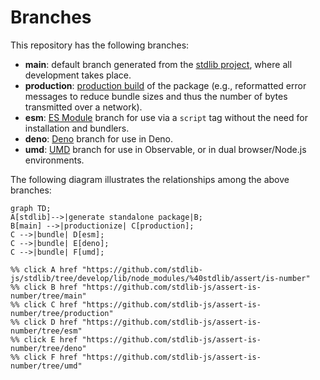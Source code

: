 <!--

@license Apache-2.0

Copyright (c) 2022 The Stdlib Authors.

Licensed under the Apache License, Version 2.0 (the "License");
you may not use this file except in compliance with the License.
You may obtain a copy of the License at

    http://www.apache.org/licenses/LICENSE-2.0

Unless required by applicable law or agreed to in writing, software
distributed under the License is distributed on an "AS IS" BASIS,
WITHOUT WARRANTIES OR CONDITIONS OF ANY KIND, either express or implied.
See the License for the specific language governing permissions and
limitations under the License.

-->

# Branches

This repository has the following branches:

-   **main**: default branch generated from the [stdlib project][stdlib-url], where all development takes place.
-   **production**: [production build][production-url] of the package (e.g., reformatted error messages to reduce bundle sizes and thus the number of bytes transmitted over a network).
-   **esm**: [ES Module][esm-url] branch for use via a `script` tag without the need for installation and bundlers.
-   **deno**: [Deno][deno-url] branch for use in Deno.
-   **umd**: [UMD][umd-url] branch for use in Observable, or in dual browser/Node.js environments.

The following diagram illustrates the relationships among the above branches:

```mermaid
graph TD;
A[stdlib]-->|generate standalone package|B;
B[main] -->|productionize| C[production];
C -->|bundle| D[esm];
C -->|bundle| E[deno];
C -->|bundle| F[umd];

%% click A href "https://github.com/stdlib-js/stdlib/tree/develop/lib/node_modules/%40stdlib/assert/is-number"
%% click B href "https://github.com/stdlib-js/assert-is-number/tree/main"
%% click C href "https://github.com/stdlib-js/assert-is-number/tree/production"
%% click D href "https://github.com/stdlib-js/assert-is-number/tree/esm"
%% click E href "https://github.com/stdlib-js/assert-is-number/tree/deno"
%% click F href "https://github.com/stdlib-js/assert-is-number/tree/umd"
```

[stdlib-url]: https://github.com/stdlib-js/stdlib/tree/develop/lib/node_modules/%40stdlib/assert/is-number
[production-url]: https://github.com/stdlib-js/assert-is-number/tree/production
[deno-url]: https://github.com/stdlib-js/assert-is-number/tree/deno
[umd-url]: https://github.com/stdlib-js/assert-is-number/tree/umd
[esm-url]: https://github.com/stdlib-js/assert-is-number/tree/esm